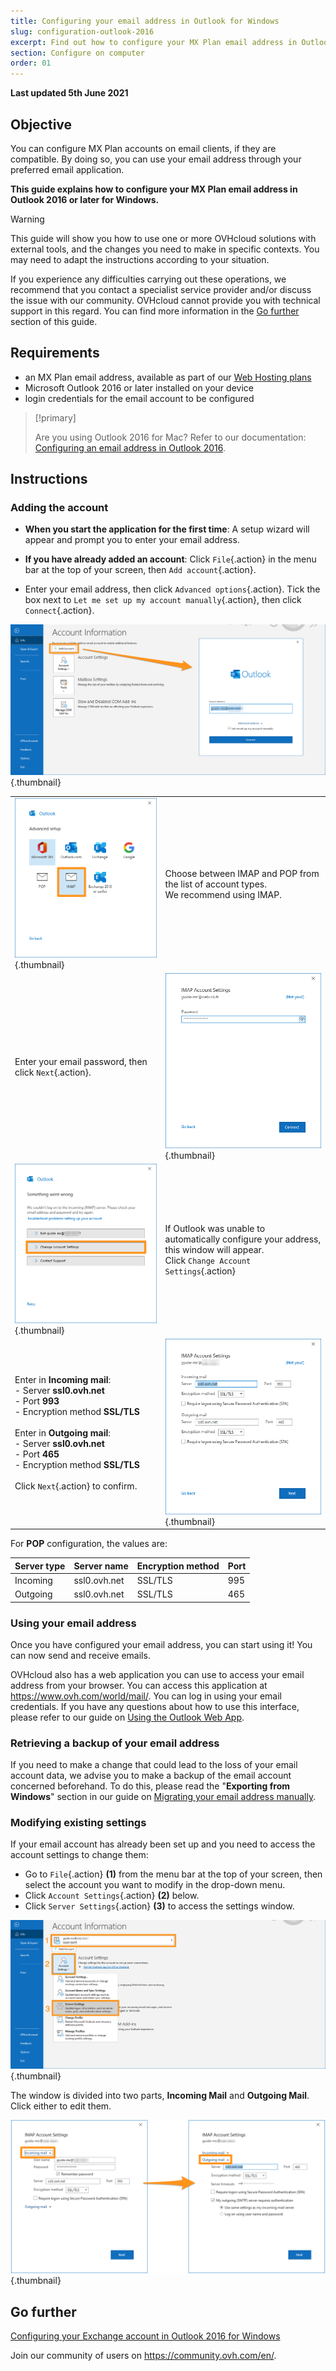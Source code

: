 ```yaml
---
title: Configuring your email address in Outlook for Windows
slug: configuration-outlook-2016
excerpt: Find out how to configure your MX Plan email address in Outlook for Windows
section: Configure on computer
order: 01
---
```


**Last updated 5th June 2021**

## Objective

You can configure MX Plan accounts on email clients, if they are compatible. By doing so, you can use your email address through your preferred email application.

**This guide explains how to configure your MX Plan email address in Outlook 2016 or later for Windows.**


> [!warning]
> This guide will show you how to use one or more OVHcloud solutions with external tools, and the changes you need to make in specific contexts. You may need to adapt the instructions according to your situation.
>
> If you experience any difficulties carrying out these operations, we recommend that you contact a specialist service provider and/or discuss the issue with our community. OVHcloud cannot provide you with technical support in this regard. You can find more information in the [Go further](#gofurther) section of this guide.
>


## Requirements

- an MX Plan email address, available as part of our [Web Hosting plans](https://www.ovhcloud.com/en/web-hosting/)
- Microsoft Outlook 2016 or later installed on your device
- login credentials for the email account to be configured
 
> [!primary]
>
> Are you using Outlook 2016 for Mac? Refer to our documentation: [Configuring an email address in Outlook 2016](../configuration-outlook-2016-mac/).
>

## Instructions

### Adding the account

- **When you start the application for the first time**: A setup wizard will appear and prompt you to enter your email address.

- **If you have already added an account**: Click `File`{.action} in the menu bar at the top of your screen, then `Add account`{.action}.

- Enter your email address, then click `Advanced options`{.action}. Tick the box next to `Let me set up my account manually`{.action}, then click `Connect`{.action}. 

![Outlook](images/config-outlook-mxplan01.png){.thumbnail}

| | |
|---|---|
|![Outlook](images/config-outlook-mxplan02.png){.thumbnail}|Choose between IMAP and POP from the list of account types. <br>We recommend using IMAP.|
|Enter your email password, then click `Next`{.action}. |![Outlook](images/config-outlook-mxplan03.png){.thumbnail}|
|![Outlook](images/config-outlook-mxplan04.png){.thumbnail}|If Outlook was unable to automatically configure your address, this window will appear. <br>Click `Change Account Settings`{.action} |
|Enter in **Incoming mail**: <br>- Server **ssl0.ovh.net** <br>- Port **993**<br>- Encryption method **SSL/TLS**<br><br>Enter in **Outgoing mail**: <br>- Server **ssl0.ovh.net** <br>- Port **465**<br>- Encryption method **SSL/TLS**<br><br>Click `Next`{.action} to confirm. |![Outlook](images/config-outlook-mxplan05.png){.thumbnail}|


For **POP** configuration, the values are:

|Server type|Server name|Encryption method|Port|
|---|---|---|---|
|Incoming|ssl0.ovh.net|SSL/TLS|995|
|Outgoing|ssl0.ovh.net|SSL/TLS|465|

### Using your email address

Once you have configured your email address, you can start using it! You can now send and receive emails.

OVHcloud also has a web application you can use to access your email address from your browser. You can access this application at <https://www.ovh.com/world/mail/>. You can log in using your email credentials. If you have any questions about how to use this interface, please refer to our guide on [Using the Outlook Web App](../../microsoft-collaborative-solutions/exchange_2016_outlook_web_app_user_guide/).

### Retrieving a backup of your email address

If you need to make a change that could lead to the loss of your email account data, we advise you to make a backup of the email account concerned beforehand. To do this, please read the "**Exporting from Windows**" section in our guide on [Migrating your email address manually](../migrate-email-addresses-manually/#exporting-from-windows).


### Modifying existing settings

If your email account has already been set up and you need to access the account settings to change them:

- Go to `File`{.action} **(1)** from the menu bar at the top of your screen, then select the account you want to modify in the drop-down menu.
- Click `Account Settings`{.action} **(2)** below.
- Click `Server Settings`{.action} **(3)** to access the settings window.

![Outlook](images/config-outlook-mxplan06.png){.thumbnail}

The window is divided into two parts, **Incoming Mail** and **Outgoing Mail**. Click either to edit them.

![Outlook](images/config-outlook-mxplan07.png){.thumbnail}


## Go further <a name="gofurther"></a>

[Configuring your Exchange account in Outlook 2016 for Windows](../../microsoft-collaborative-solutions/configuration-outlook-2016/)

Join our community of users on <https://community.ovh.com/en/>.
